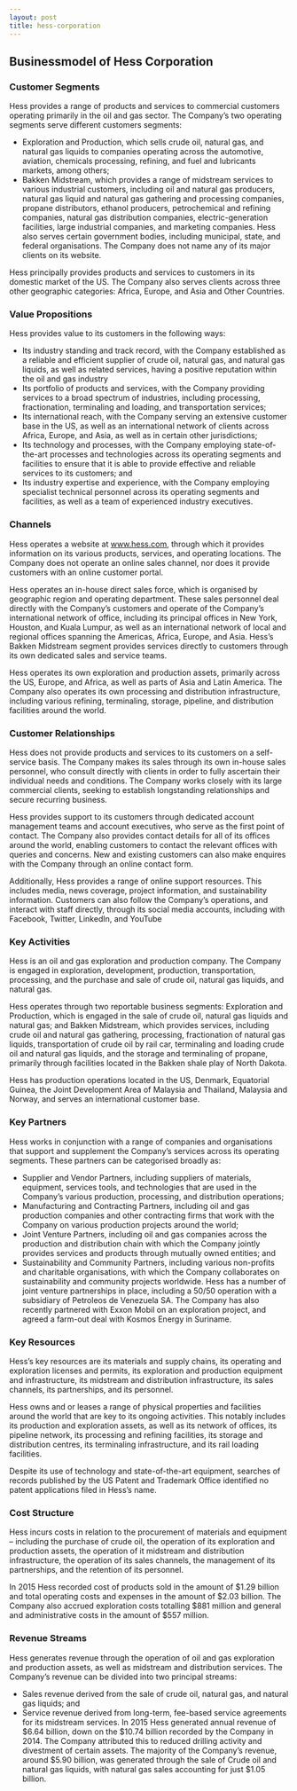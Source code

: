 ```yaml
---
layout: post
title: hess-corporation
---
```


Businessmodel of Hess Corporation
----------------------------------

### Customer Segments

Hess provides a range of products and services to commercial customers operating primarily in the oil and gas sector. The Company’s two operating segments serve different customers segments:

 * Exploration and Production, which sells crude oil, natural gas, and natural gas liquids to companies operating across the automotive, aviation, chemicals processing, refining, and fuel and lubricants markets, among others;
* Bakken Midstream, which provides a range of midstream services to various industrial customers, including oil and natural gas producers, natural gas liquid and natural gas gathering and processing companies, propane distributors, ethanol producers, petrochemical and refining companies, natural gas distribution companies, electric-generation facilities, large industrial companies, and marketing companies.
 Hess also serves certain government bodies, including municipal, state, and federal organisations. The Company does not name any of its major clients on its website.

Hess principally provides products and services to customers in its domestic market of the US. The Company also serves clients across three other geographic categories: Africa, Europe, and Asia and Other Countries.

### Value Propositions

Hess provides value to its customers in the following ways:

 * Its industry standing and track record, with the Company established as a reliable and efficient supplier of crude oil, natural gas, and natural gas liquids, as well as related services, having a positive reputation within the oil and gas industry
* Its portfolio of products and services, with the Company providing services to a broad spectrum of industries, including processing, fractionation, terminaling and loading, and transportation services;
* Its international reach, with the Company serving an extensive customer base in the US, as well as an international network of clients across Africa, Europe, and Asia, as well as in certain other jurisdictions;
* Its technology and processes, with the Company employing state-of-the-art processes and technologies across its operating segments and facilities to ensure that it is able to provide effective and reliable services to its customers; and
* Its industry expertise and experience, with the Company employing specialist technical personnel across its operating segments and facilities, as well as a team of experienced industry executives.
 ### Channels

Hess operates a website at www.hess.com, through which it provides information on its various products, services, and operating locations. The Company does not operate an online sales channel, nor does it provide customers with an online customer portal.

Hess operates an in-house direct sales force, which is organised by geographic region and operating department. These sales personnel deal directly with the Company’s customers and operate of the Company’s international network of office, including its principal offices in New York, Houston, and Kuala Lumpur, as well as an international network of local and regional offices spanning the Americas, Africa, Europe, and Asia. Hess’s Bakken Midstream segment provides services directly to customers through its own dedicated sales and service teams.

Hess operates its own exploration and production assets, primarily across the US, Europe, and Africa, as well as parts of Asia and Latin America. The Company also operates its own processing and distribution infrastructure, including various refining, terminaling, storage, pipeline, and distribution facilities around the world.

### Customer Relationships

Hess does not provide products and services to its customers on a self-service basis. The Company makes its sales through its own in-house sales personnel, who consult directly with clients in order to fully ascertain their individual needs and conditions. The Company works closely with its large commercial clients, seeking to establish longstanding relationships and secure recurring business.

Hess provides support to its customers through dedicated account management teams and account executives, who serve as the first point of contact. The Company also provides contact details for all of its offices around the world, enabling customers to contact the relevant offices with queries and concerns. New and existing customers can also make enquires with the Company through an online contact form.

Additionally, Hess provides a range of online support resources. This includes media, news coverage, project information, and sustainability information. Customers can also follow the Company’s operations, and interact with staff directly, through its social media accounts, including with Facebook, Twitter, LinkedIn, and YouTube

### Key Activities

Hess is an oil and gas exploration and production company. The Company is engaged in exploration, development, production, transportation, processing, and the purchase and sale of crude oil, natural gas liquids, and natural gas.

Hess operates through two reportable business segments: Exploration and Production, which is engaged in the sale of crude oil, natural gas liquids and natural gas; and Bakken Midstream, which provides services, including crude oil and natural gas gathering, processing, fractionation of natural gas liquids, transportation of crude oil by rail car, terminaling and loading crude oil and natural gas liquids, and the storage and terminaling of propane, primarily through facilities located in the Bakken shale play of North Dakota.

Hess has production operations located in the US, Denmark, Equatorial Guinea, the Joint Development Area of Malaysia and Thailand, Malaysia and Norway, and serves an international customer base.

### Key Partners

Hess works in conjunction with a range of companies and organisations that support and supplement the Company’s services across its operating segments. These partners can be categorised broadly as:

 * Supplier and Vendor Partners, including suppliers of materials, equipment, services tools, and technologies that are used in the Company’s various production, processing, and distribution operations;
* Manufacturing and Contracting Partners, including oil and gas production companies and other contracting firms that work with the Company on various production projects around the world;
* Joint Venture Partners, including oil and gas companies across the production and distribution chain with which the Company jointly provides services and products through mutually owned entities; and
* Sustainability and Community Partners, including various non-profits and charitable organisations, with which the Company collaborates on sustainability and community projects worldwide.
 Hess has a number of joint venture partnerships in place, including a 50/50 operation with a subsidiary of Petroleos de Venezuela SA. The Company has also recently partnered with Exxon Mobil on an exploration project, and agreed a farm-out deal with Kosmos Energy in Suriname.

### Key Resources

Hess’s key resources are its materials and supply chains, its operating and exploration licenses and permits, its exploration and production equipment and infrastructure, its midstream and distribution infrastructure, its sales channels, its partnerships, and its personnel.

Hess owns and or leases a range of physical properties and facilities around the world that are key to its ongoing activities. This notably includes its production and exploration assets, as well as its network of offices, its pipeline network, its processing and refining facilities, its storage and distribution centres, its terminaling infrastructure, and its rail loading facilities.

Despite its use of technology and state-of-the-art equipment, searches of records published by the US Patent and Trademark Office identified no patent applications filed in Hess’s name.

### Cost Structure

Hess incurs costs in relation to the procurement of materials and equipment – including the purchase of crude oil, the operation of its exploration and production assets, the operation of it midstream and distribution infrastructure, the operation of its sales channels, the management of its partnerships, and the retention of its personnel.

In 2015 Hess recorded cost of products sold in the amount of $1.29 billion and total operating costs and expenses in the amount of $2.03 billion. The Company also accrued exploration costs totalling $881 million and general and administrative costs in the amount of $557 million.

### Revenue Streams

Hess generates revenue through the operation of oil and gas exploration and production assets, as well as midstream and distribution services. The Company’s revenue can be divided into two principal streams:

 * Sales revenue derived from the sale of crude oil, natural gas, and natural gas liquids; and
* Service revenue derived from long-term, fee-based service agreements for its midstream services.
 In 2015 Hess generated annual revenue of $6.64 billion, down on the $10.74 billion recorded by the Company in 2014. The Company attributed this to reduced drilling activity and divestment of certain assets. The majority of the Company’s revenue, around $5.90 billion, was generated through the sale of Crude oil and natural gas liquids, with natural gas sales accounting for just $1.05 billion.
